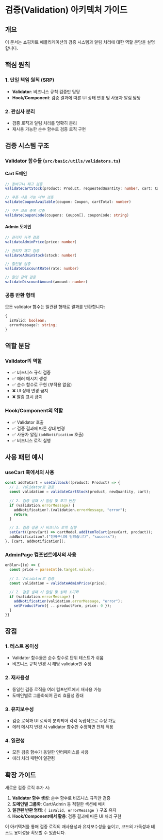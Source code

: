 # 검증(Validation) 아키텍처 가이드

## 개요

이 문서는 쇼핑카트 애플리케이션의 검증 시스템과 알림 처리에 대한 역할 분담을 설명합니다.

## 핵심 원칙

### 1. 단일 책임 원칙 (SRP)
- **Validator**: 비즈니스 규칙 검증만 담당
- **Hook/Component**: 검증 결과에 따른 UI 상태 변경 및 사용자 알림 담당

### 2. 관심사 분리
- 검증 로직과 알림 처리를 명확히 분리
- 재사용 가능한 순수 함수로 검증 로직 구현

## 검증 시스템 구조

### Validator 함수들 (`src/basic/utils/validators.ts`)

#### Cart 도메인
```typescript
// 장바구니 재고 검증
validateCartStock(product: Product, requestedQuantity: number, cart: CartItem[])

// 쿠폰 사용 가능 여부 검증
validateCouponAvailable(coupon: Coupon, cartTotal: number)

// 쿠폰 코드 중복 검증
validateCouponCode(coupons: Coupon[], couponCode: string)
```

#### Admin 도메인
```typescript
// 관리자 가격 검증
validateAdminPrice(price: number)

// 관리자 재고 검증
validateAdminStock(stock: number)

// 할인율 검증
validateDiscountRate(rate: number)

// 할인 금액 검증
validateDiscountAmount(amount: number)
```

### 공통 반환 형태
모든 validator 함수는 일관된 형태로 결과를 반환합니다:

```typescript
{
  isValid: boolean;
  errorMessage?: string;
}
```

## 역할 분담

### Validator의 역할
- ✅ 비즈니스 규칙 검증
- ✅ 에러 메시지 생성
- ✅ 순수 함수로 구현 (부작용 없음)
- ❌ UI 상태 변경 금지
- ❌ 알림 표시 금지

### Hook/Component의 역할
- ✅ Validator 호출
- ✅ 검증 결과에 따른 상태 변경
- ✅ 사용자 알림 (`addNotification` 호출)
- ✅ 비즈니스 로직 실행

## 사용 패턴 예시

### useCart 훅에서의 사용
```typescript
const addToCart = useCallback((product: Product) => {
  // 1. Validator로 검증
  const validation = validateCartStock(product, newQuantity, cart);
  
  // 2. 검증 실패 시 알림 및 조기 반환
  if (validation.errorMessage) {
    addNotification?.(validation.errorMessage, "error");
    return;
  }

  // 3. 검증 성공 시 비즈니스 로직 실행
  setCart((prevCart) => cartModel.addItemToCart(prevCart, product));
  addNotification?.("장바구니에 담았습니다", "success");
}, [cart, addNotification]);
```

### AdminPage 컴포넌트에서의 사용
```typescript
onBlur={(e) => {
  const price = parseInt(e.target.value);
  
  // 1. Validator로 검증
  const validation = validateAdminPrice(price);
  
  // 2. 검증 실패 시 알림 및 상태 초기화
  if (validation.errorMessage) {
    addNotification(validation.errorMessage, "error");
    setProductForm({ ...productForm, price: 0 });
  }
}}
```

## 장점

### 1. 테스트 용이성
- Validator 함수들은 순수 함수로 단위 테스트가 쉬움
- 비즈니스 규칙 변경 시 해당 validator만 수정

### 2. 재사용성
- 동일한 검증 로직을 여러 컴포넌트에서 재사용 가능
- 도메인별로 그룹화되어 관리 효율성 증대

### 3. 유지보수성
- 검증 로직과 UI 로직이 분리되어 각각 독립적으로 수정 가능
- 에러 메시지 변경 시 validator 함수만 수정하면 전체 적용

### 4. 일관성
- 모든 검증 함수가 동일한 인터페이스를 사용
- 에러 처리 패턴이 일관됨

## 확장 가이드

새로운 검증 로직 추가 시:

1. **Validator 함수 생성**: 순수 함수로 비즈니스 규칙만 검증
2. **도메인별 그룹화**: Cart/Admin 등 적절한 섹션에 배치
3. **일관된 반환 형태**: `{ isValid, errorMessage }` 구조 유지
4. **Hook/Component에서 활용**: 검증 결과에 따른 UI 처리 구현

이 아키텍처를 통해 검증 로직의 재사용성과 유지보수성을 높이고, 코드의 가독성과 테스트 용이성을 확보할 수 있습니다.